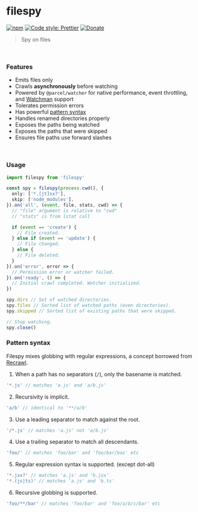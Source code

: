 # filespy

[![npm](https://img.shields.io/npm/v/filespy.svg)](https://www.npmjs.com/package/filespy)
[![Code style: Prettier](https://img.shields.io/badge/code_style-prettier-ff69b4.svg)](https://github.com/prettier/prettier)
[![Donate](https://img.shields.io/badge/Donate-PayPal-green.svg)](https://paypal.me/alecdotbiz)

> Spy on files

&nbsp;

### Features

- Emits files only
- Crawls **asynchronously** before watching
- Powered by `@parcel/watcher` for native performance, event throttling, and [Watchman](https://facebook.github.io/watchman/) support
- Tolerates permission errors
- Has powerful [pattern syntax](#pattern-syntax)
- Handles renamed directories properly
- Exposes the paths being watched
- Exposes the paths that were skipped
- Ensures file paths use forward slashes

&nbsp;

### Usage

```ts
import filespy from 'filespy'

const spy = filespy(process.cwd(), {
  only: ['*.[jt]sx?'],
  skip: ['node_modules'],
}).on('all', (event, file, stats, cwd) => {
  // "file" argument is relative to "cwd"
  // "stats" is from lstat call

  if (event == 'create') {
    // File created.
  } else if (event == 'update') {
    // File changed.
  } else {
    // File deleted.
  }
}).on('error', error => {
  // Permission error or watcher failed.
}).on('ready', () => {
  // Initial crawl completed. Watcher initialized.
})

spy.dirs // Set of watched directories.
spy.files // Sorted list of watched paths (even directories).
spy.skipped // Sorted list of existing paths that were skipped.

// Stop watching.
spy.close()
```

### Pattern syntax

Filespy mixes globbing with regular expressions, a concept borrowed from [Recrawl](https://github.com/aleclarson/recrawl).

1. When a path has no separators (`/`), only the basename is matched.

```js
'*.js' // matches 'a.js' and 'a/b.js'
```

2. Recursivity is implicit.

```js
'a/b' // identical to '**/a/b'
```

3. Use a leading separator to match against the root.

```js
'/*.js' // matches 'a.js' not 'a/b.js'
```

4. Use a trailing separator to match all descendants.

```js
'foo/' // matches 'foo/bar' and 'foo/bar/baz' etc
```

5. Regular expression syntax is supported. (except dot-all)

```js
'*.jsx?' // matches 'a.js' and 'b.jsx'
'*.(js|ts)' // matches 'a.js' and 'b.ts'
```

6. Recursive globbing is supported.

```js
'foo/**/bar' // matches 'foo/bar' and 'foo/a/b/c/bar' etc
```
